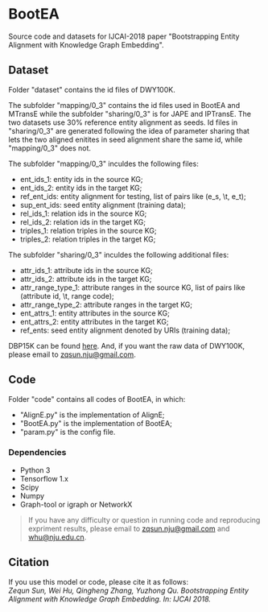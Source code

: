 # BootEA
Source code and datasets for IJCAI-2018 paper "Bootstrapping Entity Alignment with Knowledge Graph Embedding".

## Dataset
Folder "dataset" contains the id files of DWY100K. 

The subfolder "mapping/0_3" contains the id files used in BootEA and MTransE while the subfolder "sharing/0_3" is for JAPE and IPTransE. The two datasets use 30% reference entity alignment as seeds. Id files in "sharing/0_3" are generated following the idea of parameter sharing that lets the two aligned enitites in seed alignment share the same id, while "mapping/0_3" does not.

The subfolder "mapping/0_3" inculdes the following files:
* ent_ids_1: entity ids in the source KG;
* ent_ids_2: entity ids in the target KG;
* ref_ent_ids: entity alignment for testing, list of pairs like (e_s, \t, e_t);
* sup_ent_ids: seed entity alignment (training data);
* rel_ids_1: relation ids in the source KG;
* rel_ids_2: relation ids in the target KG;
* triples_1: relation triples in the source KG;
* triples_2: relation triples in the target KG;

The subfolder "sharing/0_3" inculdes the following additional files:
* attr_ids_1: attribute ids in the source KG;
* attr_ids_2: attribute ids in the target KG;
* attr_range_type_1: attribute ranges in the source KG, list of pairs like (attribute id, \t, range code);
* attr_range_type_2: attribute ranges in the target KG;
* ent_attrs_1: entity attributes in the source KG; 
* ent_attrs_2: entity attributes in the target KG; 
* ref_ents: seed entity alignment denoted by URIs (training data);

DBP15K can be found [here](https://github.com/nju-websoft/JAPE). And, if you want the raw data of DWY100K, please email to zqsun.nju@gmail.com.

## Code
Folder "code" contains all codes of BootEA, in which:
* "AlignE.py" is the implementation of AlignE;
* "BootEA.py" is the implementation of BootEA;
* "param.py" is the config file.

### Dependencies
* Python 3
* Tensorflow 1.x 
* Scipy
* Numpy
* Graph-tool or igraph or NetworkX

> If you have any difficulty or question in running code and reproducing expriment results, please email to zqsun.nju@gmail.com and whu@nju.edu.cn.

## Citation
If you use this model or code, please cite it as follows:      
_Zequn Sun, Wei Hu, Qingheng Zhang, Yuzhong Qu. Bootstrapping Entity Alignment with Knowledge Graph Embedding. In: IJCAI 2018._



